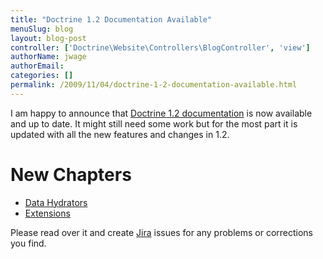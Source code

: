 ```yaml
---
title: "Doctrine 1.2 Documentation Available"
menuSlug: blog
layout: blog-post
controller: ['Doctrine\Website\Controllers\BlogController', 'view']
authorName: jwage
authorEmail:
categories: []
permalink: /2009/11/04/doctrine-1-2-documentation-available.html
---
```

I am happy to announce that [Doctrine 1.2
documentation](http://www.doctrine-project.org/documentation/manual/1_2/en)
is now available and up to date. It might still need some work but for
the most part it is updated with all the new features and changes in
1.2.

New Chapters
============

-   [Data
    Hydrators](http://www.doctrine-project.org/documentation/manual/1_2/en/data-hydrators)
-   [Extensions](http://www.doctrine-project.org/documentation/manual/1_2/en/extensions)

Please read over it and create
[Jira](http://www.doctrine-project.org/jira) issues for any problems or
corrections you find.
